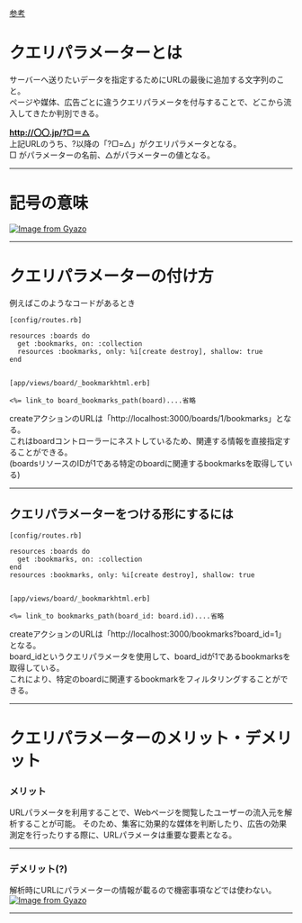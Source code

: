 [参考](https://be-marke.jp/articles/knowhow-queryparameter#:~:text=%E3%82%AF%E3%82%A8%E3%83%AA%E3%83%91%E3%83%A9%E3%83%A1%E3%83%BC%E3%82%BF%E3%81%A8%E3%81%AF%E3%80%81%E3%82%B5%E3%83%BC%E3%83%90%E3%83%BC,%E3%81%97%E3%81%A6%E3%81%8D%E3%81%9F%E3%81%8B%E5%88%A4%E5%88%A5%E3%81%A7%E3%81%8D%E3%81%BE%E3%81%99%E3%80%82)

# クエリパラメーターとは
サーバーへ送りたいデータを指定するためにURLの最後に追加する文字列のこと。    
ページや媒体、広告ごとに違うクエリパラメータを付与することで、どこから流入してきたか判別できる。    
    
**http://〇〇.jp/?▢＝△**      
上記URLのうち、?以降の「?▢=△」がクエリパラメータとなる。    
□ がパラメーターの名前、△がパラメーターの値となる。
***

# 記号の意味
[![Image from Gyazo](https://i.gyazo.com/3492ab05dbff4854cb2a17a763858afb.png)](https://gyazo.com/3492ab05dbff4854cb2a17a763858afb)
***

# クエリパラメーターの付け方
例えばこのようなコードがあるとき
~~~
[config/routes.rb]

resources :boards do
  get :bookmarks, on: :collection
  resources :bookmarks, only: %i[create destroy], shallow: true
end


[app/views/board/_bookmarkhtml.erb]

<%= link_to board_bookmarks_path(board)....省略
~~~
createアクションのURLは「http://localhost:3000/boards/1/bookmarks」となる。    
これはboardコントローラーにネストしているため、関連する情報を直接指定することができる。    
(boardsリソースのIDが1である特定のboardに関連するbookmarksを取得している)
***

## クエリパラメーターをつける形にするには
~~~
[config/routes.rb]

resources :boards do
  get :bookmarks, on: :collection
end
resources :bookmarks, only: %i[create destroy], shallow: true


[app/views/board/_bookmarkhtml.erb]

<%= link_to bookmarks_path(board_id: board.id)....省略
~~~
createアクションのURLは「http://localhost:3000/bookmarks?board_id=1」となる。    
board_idというクエリパラメータを使用して、board_idが1であるbookmarksを取得している。    
これにより、特定のboardに関連するbookmarkをフィルタリングすることができる。
***

# クエリパラメーターのメリット・デメリット
### メリット
URLパラメータを利用することで、Webページを閲覧したユーザーの流入元を解析することが可能。
そのため、集客に効果的な媒体を判断したり、広告の効果測定を行ったりする際に、URLパラメータは重要な要素となる。
***

### デメリット(?)
解析時にURLにパラメーターの情報が載るので機密事項などでは使わない。        
[![Image from Gyazo](https://i.gyazo.com/974b363cd3dd965c08f03ac7cb16a33a.png)](https://gyazo.com/974b363cd3dd965c08f03ac7cb16a33a)
***
